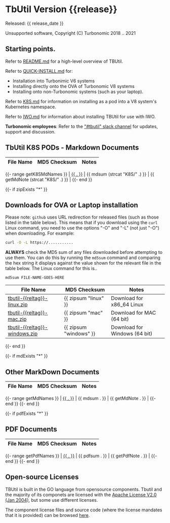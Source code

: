 # TbUtil Version {{release}}

Released: {{ release_date }}

Unsupported software, Copyright (C) Turbonomic 2018 .. 2021

## Starting points.

Refer to [README.md](../docs/README.md) for a high-level overview of TBUtil.

Refer to [QUICK-INSTALL.md](../docs/QUICK-INSTALL.md) for:

- Installation into Turbonimic V6 systems
- Installing directly onto the OVA of Turbonomic V8 systems
- Installing onto non-Turbonomic systems (such as your laptop).

Refer to [K8S.md](../docs/K8S.md) for information on installing as a pod into a V8 system's Kubernetes namespace.

Refer to [IWO.md](../docs/IWO.md) for information about installing TBUtil for use with IWO.

**Turbonomic employees**: Refer to the ["#tbutil" slack channel](https://turbonomic.slack.com/messages/CQCSKJN3Y) for updates, support and discussion.

## TbUtil K8S PODs - Markdown Documents

| File Name | MD5 Checksum | Notes |
| --------- | ------------ | ----- |
{{- range getK8SMdNames }}
| [{{ . }}](../docs/K8S/{{.}}) | {{ mdsum (strcat "K8S/" .) }} | {{ getMdNote (strcat "K8S/" .) }} |
{{- end }}


{{- if zipExists "*" }}

## Downloads for OVA or Laptop installation

Please note: `github` uses URL redirection for released files (such as those listed in the table below). This means that if you download using the `curl` Linux command, you need to use the options "-O" and "-L" (not just "-O") when downloading. For example:

```bash
curl -O -L https://...........
```

**ALWAYS** check the MD5 sum of any files downloaded before attempting to use them. You can do this by running the `md5sum` command and comparing the hex string it displays against the value shown for the relevant file in the table below. The Linux command for this is..

```base
md5sum FILE-NAME-GOES-HERE
```

| File Name | MD5 Checksum | Notes |
| --------- | ------------ | ----- |
| [tbutil-{{reltag}}-linux.zip]({{urlbase}}/tbutil-{{reltag}}-linux.zip) | {{ zipsum "linux" }} | Download for x86_64 Linux |
| [tbutil-{{reltag}}-mac.zip]({{urlbase}}/tbutil-{{reltag}}-mac.zip) | {{ zipsum "mac" }} | Download for MAC (64 bit) |
| [tbutil-{{reltag}}-windows.zip]({{urlbase}}/tbutil-{{reltag}}-windows.zip) | {{ zipsum "windows" }} | Download for Windows (64 bit) |

{{- end }}

{{- if mdExists "*" }}

## Other MarkDown Documents

| File Name | MD5 Checksum | Notes |
| --------- | ------------ | ----- |
{{- range getMdNames }}
| [{{ . }}](../docs/{{.}}) | {{ mdsum . }} | {{ getMdNote . }} |
{{- end }}
{{- end }}

{{- if pdfExists "*" }}

## PDF Documents

| File Name | MD5 Checksum | Notes |
| --------- | ------------ | ----- |
{{- range getPdfNames }}
| [{{ . }}]({{urlbase}}/{{.}}) | {{ pdfsum . }} | {{ getPdfNote . }} |
{{- end }}
{{- end }}


## Open-source Licenses

TBUtil is built in the GO language from opensource components. Tbutil and the majority of its componets are licensed with the [Apache License V2.0 (Jan 2004)](../licenses/git.turbonomic.com/cs/turbo-util/LICENSE), but some use different licenses.

The component license files and source code (where the license mandates that it is provided) can be browsed [here](../licenses).
